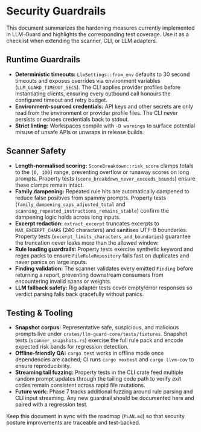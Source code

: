 # Security Guardrails

This document summarizes the hardening measures currently implemented in LLM-Guard and highlights the corresponding test coverage. Use it as a checklist when extending the scanner, CLI, or LLM adapters.

## Runtime Guardrails

- **Deterministic timeouts:** `LlmSettings::from_env` defaults to 30 second timeouts and exposes overrides via environment variables (`LLM_GUARD_TIMEOUT_SECS`). The CLI applies provider profiles before instantiating clients, ensuring every outbound call honours the configured timeout and retry budget.
- **Environment-sourced credentials:** API keys and other secrets are only read from the environment or provider profile files. The CLI never persists or echoes credentials back to stdout.
- **Strict linting:** Workspaces compile with `-D warnings` to surface potential misuse of unsafe APIs or unwraps in release builds.

## Scanner Safety

- **Length-normalised scoring:** `ScoreBreakdown::risk_score` clamps totals to the `[0, 100]` range, preventing overflow or runaway scores on long prompts. Property tests (`score_breakdown_never_exceeds_bounds`) ensure these clamps remain intact.
- **Family dampening:** Repeated rule hits are automatically dampened to reduce false positives from spammy prompts. Property tests (`family_dampening_caps_adjusted_total` and `scanning_repeated_instructions_remains_stable`) confirm the dampening logic holds across long inputs.
- **Excerpt redaction:** `extract_excerpt` truncates excerpts to `MAX_EXCERPT_CHARS` (240 characters) and sanitises UTF-8 boundaries. Property tests (`excerpt_limits_characters_and_boundaries`) guarantee the truncation never leaks more than the allowed window.
- **Rule loading guardrails:** Property tests exercise synthetic keyword and regex packs to ensure `FileRuleRepository` fails fast on duplicates and never panics on large inputs.
- **Finding validation:** The scanner validates every emitted `Finding` before returning a report, preventing downstream consumers from encountering invalid spans or weights.
- **LLM fallback safety:** Rig adapter tests cover empty/error responses so verdict parsing falls back gracefully without panics.

## Testing & Tooling

- **Snapshot corpus:** Representative safe, suspicious, and malicious prompts live under `crates/llm-guard-core/tests/fixtures`. Snapshot tests (`scanner_snapshots.rs`) exercise the full rule pack and encode expected risk bands for regression detection.
- **Offline-friendly QA:** `cargo test` works in offline mode once dependencies are cached; CI runs `cargo nextest` and `cargo llvm-cov` to ensure reproducibility.
- **Streaming tail fuzzing:** Property tests in the CLI crate feed multiple random prompt updates through the tailing code path to verify exit codes remain consistent across rapid file mutations.
- **Future work:** Phase 7 tracks additional fuzzing around rule parsing and CLI input streaming. Any new guardrail should be documented here and paired with a regression test.

Keep this document in sync with the roadmap (`PLAN.md`) so that security posture improvements are traceable and test-backed.
